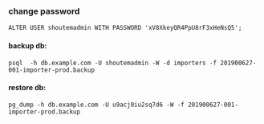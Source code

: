 ### change password
```
ALTER USER shoutemadmin WITH PASSWORD 'xV8XkeyQR4PpU8rF3xHeNsQ5';
```

#### backup db:
```
psql  -h db.example.com -U shoutemadmin -W -d importers -f 201900627-001-importer-prod.backup
```

#### restore db:
```
pg_dump -h db.example.com -U u9acj0iu2sq7d6 -W -f 201900627-001-importer-prod.backup
```


